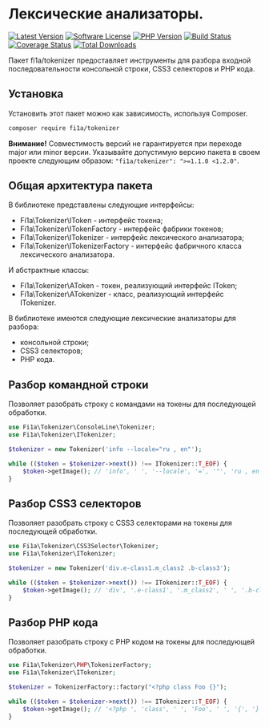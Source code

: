 # Лексические анализаторы.

[![Latest Version][badge-release]][packagist]
[![Software License][badge-license]][license]
[![PHP Version][badge-php]][php]
[![Build Status][badge-build]][build]
[![Coverage Status][badge-coverage]][coverage]
[![Total Downloads][badge-downloads]][downloads]

Пакет fi1a/tokenizer предоставляет инструменты для разбора входной последовательности консольной строки, CSS3 селекторов и PHP кода.

## Установка

Установить этот пакет можно как зависимость, используя Composer.

``` bash
composer require fi1a/tokenizer
```

**Внимание!** Совместимость версий не гарантируется при переходе major или minor версии.
Указывайте допустимую версию пакета в своем проекте следующим образом: ```"fi1a/tokenizer": ">=1.1.0 <1.2.0"```.

## Общая архитектура пакета

В библиотеке представлены следующие интерфейсы:

* Fi1a\Tokenizer\IToken - интерфейс токена;
* Fi1a\Tokenizer\ITokenFactory - интерфейс фабрики токенов;
* Fi1a\Tokenizer\ITokenizer - интерфейс лексического анализатора;
* Fi1a\Tokenizer\ITokenizerFactory - интерфейс фабричного класса лексического анализатора.

И абстрактные классы:

* Fi1a\Tokenizer\AToken - токен, реализующий интерфейс IToken;
* Fi1a\Tokenizer\ATokenizer - класс, реализующий интерфейс ITokenizer.

В библиотеке имеются следующие лексические анализаторы для разбора:

* консольной строки;
* CSS3 селекторов;
* PHP кода.

## Разбор командной строки

Позволяет разобрать строку с командами на токены для последующей обработки.

```php
use Fi1a\Tokenizer\ConsoleLine\Tokenizer;
use Fi1a\Tokenizer\ITokenizer;

$tokenizer = new Tokenizer('info --locale="ru , en"');

while (($token = $tokenizer->next()) !== ITokenizer::T_EOF) {
    $token->getImage(); // 'info', ' ', '--locale', '=', '"', 'ru , en', '"'
}
```

## Разбор CSS3 селекторов

Позволяет разобрать строку с CSS3 селекторами на токены для последующей обработки.

```php
use Fi1a\Tokenizer\CSS3Selector\Tokenizer;
use Fi1a\Tokenizer\ITokenizer;

$tokenizer = new Tokenizer('div.e-class1.m_class2 .b-class3');

while (($token = $tokenizer->next()) !== ITokenizer::T_EOF) {
    $token->getImage(); // 'div', '.e-class1', '.m_class2', ' ', '.b-class3'
}
```

## Разбор PHP кода

Позволяет разобрать строку с PHP кодом на токены для последующей обработки.

```php
use Fi1a\Tokenizer\PHP\TokenizerFactory;
use Fi1a\Tokenizer\ITokenizer;

$tokenizer = TokenizerFactory::factory("<?php class Foo {}");

while (($token = $tokenizer->next()) !== ITokenizer::T_EOF) {
    $token->getImage(); // '<?php ', 'class', ' ', 'Foo', ' ', '{', '}'
}
```

[badge-release]: https://img.shields.io/packagist/v/fi1a/tokenizer?label=release
[badge-license]: https://img.shields.io/github/license/fi1a/tokenizer?style=flat-square
[badge-php]: https://img.shields.io/packagist/php-v/fi1a/tokenizer?style=flat-square
[badge-build]: https://img.shields.io/travis/fi1a/tokenizer?style=flat-square
[badge-coverage]: https://img.shields.io/coveralls/github/fi1a/tokenizer/master.svg?style=flat-square
[badge-downloads]: https://img.shields.io/packagist/dt/fi1a/tokenizer.svg?style=flat-square&colorB=mediumvioletred

[packagist]: https://packagist.org/packages/fi1a/tokenizer
[license]: https://github.com/fi1a/tokenizer/blob/master/LICENSE
[php]: https://php.net
[build]: https://travis-ci.org/fi1a/tokenizer
[coverage]: https://coveralls.io/r/fi1a/tokenizer?branch=master
[downloads]: https://packagist.org/packages/fi1a/tokenizer